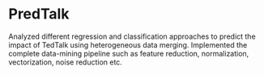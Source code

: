 # PredTalk
Analyzed different regression and classification approaches to predict the impact of TedTalk using heterogeneous data merging. Implemented the complete data-mining pipeline such as feature reduction, normalization, vectorization, noise reduction etc.
